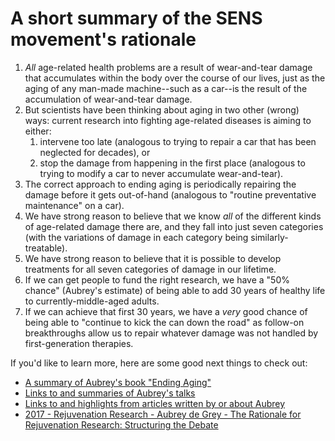 # A short summary of the SENS movement's rationale
1. *All* age-related health problems are a result of wear-and-tear damage that accumulates within the body over the course of our lives, just as the aging of any man-made machine--such as a car--is the result of the accumulation of wear-and-tear damage.
1. But scientists have been thinking about aging in two other (wrong) ways: current research into fighting age-related diseases is aiming to either:
    1. intervene too late (analogous to trying to repair a car that has been neglected for decades), or
    1. stop the damage from happening in the first place (analogous to trying to modify a car to never accumulate wear-and-tear).
1. The correct approach to ending aging is periodically repairing the damage before it gets out-of-hand (analogous to "routine preventative maintenance" on a car).
1. We have strong reason to believe that we know *all* of the different kinds of age-related damage there are, and they fall into just seven categories (with the variations of damage in each category being similarly-treatable).
1. We have strong reason to believe that it is possible to develop treatments for all seven categories of damage in our lifetime.
1. If we can get people to fund the right research, we have a "50% chance" (Aubrey's estimate) of being able to add 30 years of healthy life to currently-middle-aged adults.
1. If we can achieve that first 30 years, we have a *very* good chance of being able to "continue to kick the can down the road" as follow-on breakthroughs allow us to repair whatever damage was not handled by first-generation therapies.

If you'd like to learn more, here are some good next things to check out:
- [A summary of Aubrey's book "Ending Aging"](https://github.com/NathanWailes/SENS/blob/master/1.%20Learn/Books/Ending%20Aging.md)
- [Links to and summaries of Aubrey's talks](https://github.com/NathanWailes/SENS/blob/master/1.%20Learn/Talks/Summaries%20and%20Analysis.md)
- [Links to and highlights from articles written by or about Aubrey](https://github.com/NathanWailes/SENS/blob/master/1.%20Learn/Articles%20and%20Papers.md)
- [2017 - Rejuvenation Research - Aubrey de Grey - The Rationale for Rejuvenation Research: Structuring the Debate](http://online.liebertpub.com/doi/pdfplus/10.1089/rej.2017.1962)
